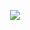<p align="center">
  <a href="https://skillicons.dev">
    <img src="https://skillicons.dev/icons?i=rust,java,ts,js,python,"/>
  </a>
</p>
